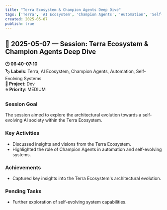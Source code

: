 ```yaml
---
title: "Terra Ecosystem & Champion Agents Deep Dive"
tags: ['Terra', 'AI Ecosystem', 'Champion Agents', 'Automation', 'Self-Evolving Systems']
created: 2025-05-07
publish: true
---
```


## 📅 2025-05-07 — Session: Terra Ecosystem & Champion Agents Deep Dive

**🕒 06:40–07:10**  
**🏷️ Labels**: Terra, AI Ecosystem, Champion Agents, Automation, Self-Evolving Systems  
**📂 Project**: Dev  
**⭐ Priority**: MEDIUM  


### Session Goal
The session aimed to explore the architectural evolution towards a self-evolving AI society within the Terra Ecosystem.

### Key Activities
- Discussed insights and visions from the Terra Ecosystem.
- Highlighted the role of Champion Agents in automation and self-evolving systems.

### Achievements
- Captured key insights into the Terra Ecosystem's architectural evolution.

### Pending Tasks
- Further exploration of self-evolving system capabilities.
